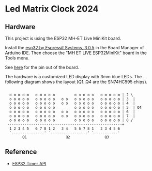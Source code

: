 Led Matrix Clock 2024
=====================


## Hardware

This project is using the ESP32 MH-ET Live MiniKit board.

Install the [esp32 by Espressif Systems, 3.0.5](https://github.com/espressif/arduino-esp32) in the Board Manager of Arduino IDE.
Then choose the "MH ET LIVE ESP32MiniKit" board in the Tools menu.

See [here](https://doc.riot-os.org/group__boards__esp32__mh-et-live-minikit.html) for the pin out of the board.


The hardware is a customized LED display with 3mm blue LEDs. The following diagram shows the layout (Q1..Q4 are the SN74HC595 chips).

```

  o o o o o   o o o o o         o o o o o   o o o o o | 2 \
  o o o o o   o o o o o   o o   o o o o o   o o o o o | 3  |
  o o o o o   o o o o o   o o   o o o o o   o o o o o | 4  |
  o o o o o   o o o o o         o o o o o   o o o o o | 5  | Q4
  o o o o o   o o o o o   o o   o o o o o   o o o o o | 6  |
  o o o o o   o o o o o   o o   o o o o o   o o o o o | 7  |
  o o o o o   o o o o o         o o o o o   o o o o o | 8 /
 -----------------------------------------------------+
  1 2 3 4 5   6 7 8 1 2   3 4   5 6 7 8 1   2 3 4 5 6
  `---------------' `-----------------' `-----------'
        Q1                  Q2                Q3

```
  

## Reference

- [ESP32 Timer API](https://docs.espressif.com/projects/arduino-esp32/en/latest/api/timer.html)

